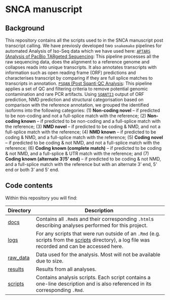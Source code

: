 
<!-- README.md is generated from README.Rmd. Please edit that file -->
# SNCA manuscript

## Background

This repository contains all the scripts used to in the SNCA manuscript post transcript calling. We have previosly developed two `snakemake` pipelines for automated Analysis of Iso-Seq data which we have used here: [`APTARS` (Analysis of PacBio TARgeted Sequencing](https://github.com/sid-sethi/APTARS): This pipeline processes all the raw sequencing data, does the alignment to a reference genome and collapses reads into unique transcripts. It also annotates transcripts with information such as open reading frame (ORF) predictions and characterises transcript by comparing if they are full splice matches to transcripts in annotation. [`PSQAN` (Post Sqanti QC Analysis](https://github.com/sid-sethi/PSQAN): This pipeline applies a set of QC and filtering criteria to remove potential genomic contamination and rare PCR artifacts. Using [`SQANTI3`](https://github.com/ConesaLab/SQANTI3) output of ORF prediction, NMD prediction and structural categorisation based on comparison with the reference annotation, we grouped the identified isoforms into the following categories: (1) **Non-coding novel** – if predicted to be non-coding and not a full-splice match with the reference; (2) **Non-coding known** – if predicted to be non-coding and a full-splice match with the reference; (3) **NMD novel** – if predicted to be coding & NMD, and not a full-splice match with the reference; (4) **NMD known** – if predicted to be coding & NMD, and a full-splice match with the reference; (5) **Coding novel** – if predicted to be coding & not NMD, and not a full-splice match with the reference; (6) **Coding known (complete match)** – if predicted to be coding & not NMD, and a full-splice & UTR match with the reference; and (7) **Coding known (alternate 3’/5’ end)** – if predicted to be coding & not NMD, and a full-splice match with the reference but with an alternate 3’ end, 5’ end or both 3’ and 5’ end.

## Code contents

Within this repository you will find:

<table>
<colgroup>
<col width="11%" />
<col width="88%" />
</colgroup>
<thead>
<tr class="header">
<th>Directory</th>
<th>Description</th>
</tr>
</thead>
<tbody>
<tr class="odd">
<td><a href="docs" class="uri">docs</a></td>
<td>Contains all <code>.Rmd</code>s and their corresponding <code>.html</code>s describing analyses performed for this project.</td>
</tr>
<tr class="even">
<td><a href="logs" class="uri">logs</a></td>
<td>For any scripts that were run outside of an <code>.Rmd</code> (e.g. scripts from the <a href="scripts" class="uri">scripts</a> directory), a log file was recorded and can be accessed here.</td>
</tr>
<tr class="odd">
<td><a href="raw_data" class="uri">raw_data</a></td>
<td>Data used for the analysis. Most will not be available due to size.</td>
</tr>
<tr class="even">
<td><a href="results" class="uri">results</a></td>
<td>Results from all analyses.</td>
</tr>
<tr class="odd">
<td><a href="scripts" class="uri">scripts</a></td>
<td>Contains analysis scripts. Each script contains a one-line description and is also referenced in its corresponding <code>.Rmd</code>.</td>
</tr>
</tbody>
</table>

